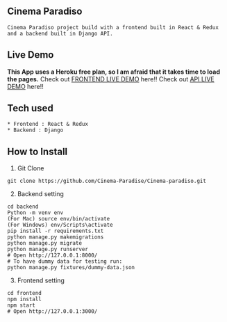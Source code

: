 ## Cinema Paradiso
```
Cinema Paradiso project build with a frontend built in React & Redux and a backend built in Django API.
```
## Live Demo
**This App uses a Heroku free plan, so I am afraid that it takes time to load the pages.**
Check out [FRONTEND LIVE DEMO](https://jeorge-cinema.netlify.app) here!!
Check out [API LIVE DEMO](https://cinema-backend-shu3.onrender.com/) here!!

## Tech used
```
* Frontend : React & Redux
* Backend : Django
```
## How to Install
1. Git Clone
```
git clone https://github.com/Cinema-Paradise/Cinema-paradiso.git
```
2. Backend setting
```
cd backend
Python -m venv env
(For Mac) source env/bin/activate
(For Windows) env/Scripts\activate
pip install -r requirements.txt
python manage.py makemigrations
python manage.py migrate
python manage.py runserver
# Open http://127.0.0.1:8000/
# To have dummy data for testing run:
python manage.py fixtures/dummy-data.json
```
3. Frontend setting
```
cd frontend
npm install
npm start
# Open http://127.0.0.1:3000/
```








